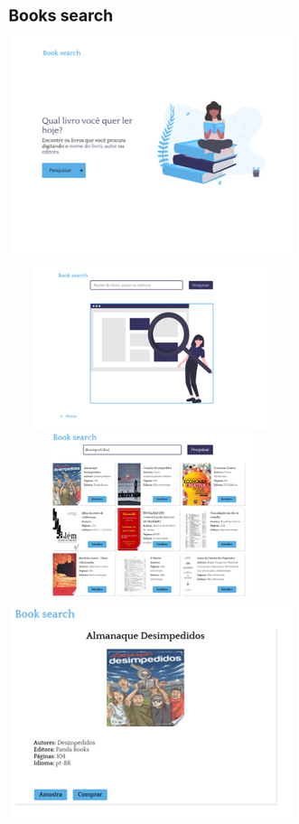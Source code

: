 # Books search

<p align="center">
  <img alt="Dashboard" title="#Dashboard" src="https://github.com/1TATO/books-search/blob/master/github/dashboard.png" width="500px" />
</p>
  
<p align="center">
  <img alt="Search" title="#Search" src="https://github.com/1TATO/books-search/blob/master/github/search.png" width="420px" />
  <img alt="SearchResult" title="#SearchResult" src="https://github.com/1TATO/books-search/blob/master/github/search1.png" width="360px" />
</p>

<p align="center">
  <img alt="BookDetails" title="#BookDetails" src="https://github.com/1TATO/books-search/blob/master/github/detalhes.png" width="500px" />
</p>
